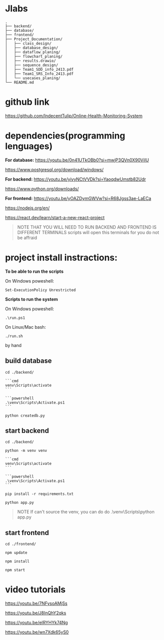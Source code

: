 # Jlabs
```
.
├── backend/
├── database/
├── frontend/
├── Project_Documentation/
│   ├── class_design/
│   ├── database_design/
│   ├── dataflow_planing/
│   ├── flowchart_planing/
│   ├── results.drawio/
│   ├── sequence_design/
│   ├── Team1_SDD_info_2413.pdf
│   ├── Team1_SRS_Info_2413.pdf
│   └── usecases_planing/
└── README.md
```

# github link

https://github.com/IndecentTulip/Online-Health-Monitoring-System

# dependencies(programming lenguages)

**For database:**
https://youtu.be/0n41UTkOBb0?si=mwjP3QVn0X90ViIU

https://www.postgresql.org/download/windows/

**For backend:**
https://youtu.be/yivyNCtVVDk?si=YaoqdwUmstb82Udr

https://www.python.org/downloads/

**For frontend:**
https://youtu.be/yOAZDymGWVw?si=R68Jgss3ae-LaECa

https://nodejs.org/en/

https://react.dev/learn/start-a-new-react-project

> NOTE THAT YOU WILL NEED TO RUN BACKEND AND FRONTEND IS DIFFERENT TERMINALS
scripts will open this terminals for you do not be affraid

# project install instractions: 

**To be able to run the scripts**

On Windows
poweshell:
```
Set-ExecutionPolicy Unrestricted
```

**Scripts to run the system**

On Windows
poweshell:
```
.\run.ps1
```

On Linux/Mac
bash:
```
./run.sh
```

by hand

## build database

    cd ./backend/

    ```cmd
    venv\Scripts\activate
    ```

    ```powershell
    .\venv\Scripts\Activate.ps1
    ```
    
    python createdb.py


## start backend

    cd ./backend/

    python -m venv venv

    ```cmd
    venv\Scripts\activate
    ```

    ```powershell
    .\venv\Scripts\Activate.ps1
    ```

    pip install -r requirements.txt

    python app.py


> NOTE If can't source the venv, you can do do
.\venv\Scripts\python app.py

## start frontend

    cd ./frontend/

    npm update 

    npm install

    npm start

# video tutorials

https://youtu.be/7NFysoAMjSs

https://youtu.be/J8InQhY2qks

https://youtu.be/eIRYHYk74Ng

https://youtu.be/wn7Xdk65yS0
